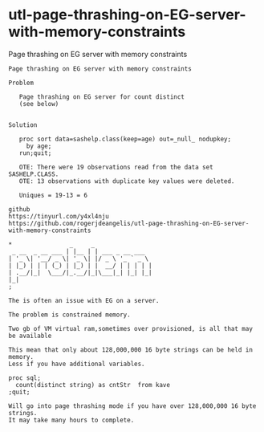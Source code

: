 # utl-page-thrashing-on-EG-server-with-memory-constraints
Page thrashing on EG server with memory constraints 

    Page thrashing on EG server with memory constraints                                                           
                                                                                                                  
    Problem                                                                                                       
                                                                                                                  
       Page thrashing on EG server for count distinct                                                             
       (see below)                                                                                                
                                                                                                                  
                                                                                                                  
    Solution                                                                                                      
                                                                                                                  
       proc sort data=sashelp.class(keep=age) out=_null_ nodupkey;                                                
         by age;                                                                                                  
       run;quit;                                                                                                  
                                                                                                                  
       OTE: There were 19 observations read from the data set SASHELP.CLASS.                                      
       OTE: 13 observations with duplicate key values were deleted.                                               
                                                                                                                  
       Uniques = 19-13 = 6                                                                                        
                                                                                                                  
    github                                                                                                        
    https://tinyurl.com/y4xl4nju                                                                                  
    https://github.com/rogerjdeangelis/utl-page-thrashing-on-EG-server-with-memory-constraints                    
                                                                                                                  
    *                _     _                                                                                      
     _ __  _ __ ___ | |__ | | ___ _ __ ___                                                                        
    | '_ \| '__/ _ \| '_ \| |/ _ \ '_ ` _ \                                                                       
    | |_) | | | (_) | |_) | |  __/ | | | | |                                                                      
    | .__/|_|  \___/|_.__/|_|\___|_| |_| |_|                                                                      
    |_|                                                                                                           
    ;                                                                                                             
                                                                                                                  
    The is often an issue with EG on a server.                                                                    
                                                                                                                  
    The problem is constrained memory.                                                                            
                                                                                                                  
    Two gb of VM virtual ram,sometimes over provisioned, is all that may be available                             
                                                                                                                  
    This mean that only about 128,000,000 16 byte strings can be held in memory.                                  
    Less if you have additional variables.                                                                        
                                                                                                                  
    proc sql;                                                                                                     
      count(distinct string) as cntStr  from kave                                                                 
    ;quit;                                                                                                        
                                                                                                                  
    Will go into page thrashing mode if you have over 128,000,000 16 byte strings.                                
    It may take many hours to complete.                                                                           
